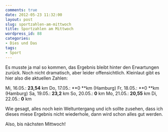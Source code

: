 ```yaml
---
comments: true
date: 2012-05-23 11:32:00
layout: post
slug: sportzahlen-am-mittwoch
title: Sportzahlen am Mittwoch
wordpress_id: 88
categories:
- Dies und Das
tags:
- Sport
---
```


Es musste ja mal so kommen, das Ergebnis bleibt hinter den Erwartungen zurück. Noch nicht dramatisch, aber leider offensichtlich. Kleinlaut gibt es hier also die aktuellen Zahlen:

Mi, 16.05.: **23,54** km
Do, 17.05.: **0 **km (Hamburg)
Fr, 18.05.: **0 **km (Hamburg)
Sa, 19.05.: **23,2** km
So, 20.05.: **0** km
Mo, 21.05.: **20,55** km
Di, 22.05.: **0** km

Wie gesagt, alles noch kein Weltuntergang und ich sollte zusehen, dass ich dieses miese Ergebnis nicht wiederhole, dann wird schon alles gut werden.

Also, bis nächsten Mittwoch!
